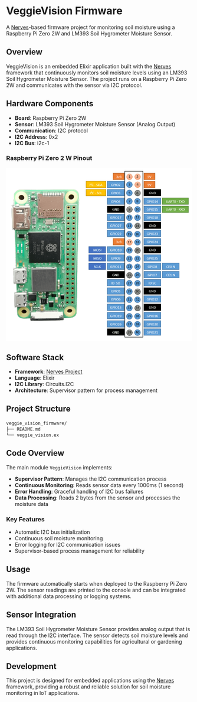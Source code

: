 # VeggieVision Firmware

A [Nerves](https://nerves-project.org/)-based firmware project for monitoring soil moisture using a Raspberry Pi Zero 2W and LM393 Soil Hygrometer Moisture Sensor.

## Overview

VeggieVision is an embedded Elixir application built with the [Nerves](https://nerves-project.org/) framework that continuously monitors soil moisture levels using an LM393 Soil Hygrometer Moisture Sensor. The project runs on a Raspberry Pi Zero 2W and communicates with the sensor via I2C protocol.

## Hardware Components

- **Board**: Raspberry Pi Zero 2W
- **Sensor**: LM393 Soil Hygrometer Moisture Sensor (Analog Output)
- **Communication**: I2C protocol
- **I2C Address**: 0x2
- **I2C Bus**: i2c-1

### Raspberry Pi Zero 2 W Pinout

![Raspberry Pi Zero 2 W Pinout](images/raspberry_pi_zero_2_w_pinout.png)


## Software Stack

- **Framework**: [Nerves Project](https://nerves-project.org/)
- **Language**: Elixir
- **I2C Library**: Circuits.I2C
- **Architecture**: Supervisor pattern for process management

## Project Structure

```
veggie_vision_firmware/
├── README.md
└── veggie_vision.ex
```

## Code Overview

The main module `VeggieVision` implements:

- **Supervisor Pattern**: Manages the I2C communication process
- **Continuous Monitoring**: Reads sensor data every 1000ms (1 second)
- **Error Handling**: Graceful handling of I2C bus failures
- **Data Processing**: Reads 2 bytes from the sensor and processes the moisture data

### Key Features

- Automatic I2C bus initialization
- Continuous soil moisture monitoring
- Error logging for I2C communication issues
- Supervisor-based process management for reliability

## Usage

The firmware automatically starts when deployed to the Raspberry Pi Zero 2W. The sensor readings are printed to the console and can be integrated with additional data processing or logging systems.

## Sensor Integration

The LM393 Soil Hygrometer Moisture Sensor provides analog output that is read through the I2C interface. The sensor detects soil moisture levels and provides continuous monitoring capabilities for agricultural or gardening applications.

## Development

This project is designed for embedded applications using the [Nerves](https://nerves-project.org/) framework, providing a robust and reliable solution for soil moisture monitoring in IoT applications.
